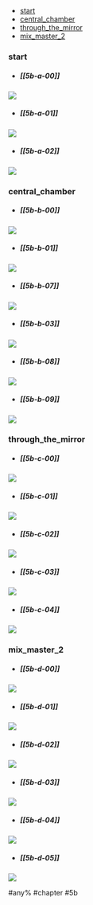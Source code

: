 <!--toc:start-->
  - [start](#start)
  - [central_chamber](#centralchamber)
  - [through_the_mirror](#throughthemirror)
  - [mix_master_2](#mixmaster2)
<!--toc:end-->

### start
* ##### [[5b-a-00]]
![](https://img.berry.camp/celeste/previews/temple/b/a-00.png)

* ##### [[5b-a-01]]
![](https://img.berry.camp/celeste/previews/temple/b/a-01.png)

* ##### [[5b-a-02]]
![](https://img.berry.camp/celeste/previews/temple/b/a-02.png)

### central_chamber
* ##### [[5b-b-00]]
![](https://img.berry.camp/celeste/previews/temple/b/b-00.png)

* ##### [[5b-b-01]]
![](https://img.berry.camp/celeste/previews/temple/b/b-01.png)

* ##### [[5b-b-07]]
![](https://img.berry.camp/celeste/previews/temple/b/b-07.png)

* ##### [[5b-b-03]]
![](https://img.berry.camp/celeste/previews/temple/b/b-03.png)

* ##### [[5b-b-08]]
![](https://img.berry.camp/celeste/previews/temple/b/b-08.png)

* ##### [[5b-b-09]]
![](https://img.berry.camp/celeste/previews/temple/b/b-09.png)

### through_the_mirror
* ##### [[5b-c-00]]
![](https://img.berry.camp/celeste/previews/temple/b/c-00.png)

* ##### [[5b-c-01]]
![](https://img.berry.camp/celeste/previews/temple/b/c-01.png)

* ##### [[5b-c-02]]
![](https://img.berry.camp/celeste/previews/temple/b/c-02.png)

* ##### [[5b-c-03]]
![](https://img.berry.camp/celeste/previews/temple/b/c-03.png)

* ##### [[5b-c-04]]
![](https://img.berry.camp/celeste/previews/temple/b/c-04.png)

### mix_master_2
* ##### [[5b-d-00]]
![](https://img.berry.camp/celeste/previews/temple/b/d-00.png)

* ##### [[5b-d-01]]
![](https://img.berry.camp/celeste/previews/temple/b/d-01.png)

* ##### [[5b-d-02]]
![](https://img.berry.camp/celeste/previews/temple/b/d-02.png)

* ##### [[5b-d-03]]
![](https://img.berry.camp/celeste/previews/temple/b/d-03.png)

* ##### [[5b-d-04]]
![](https://img.berry.camp/celeste/previews/temple/b/d-04.png)

* ##### [[5b-d-05]]
![](https://img.berry.camp/celeste/previews/temple/b/d-05.png)


#any% #chapter #5b

